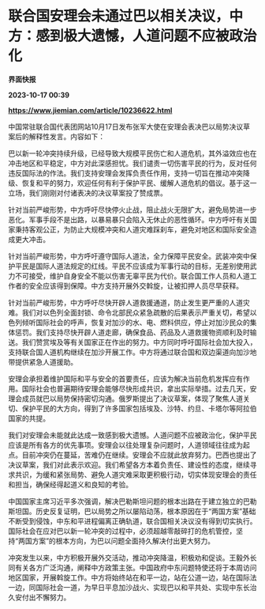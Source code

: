# 联合国安理会未通过巴以相关决议，中方：感到极大遗憾，人道问题不应被政治化
**界面快报**

**2023-10-17 00:39**

**https://www.jiemian.com/article/10236622.html**

中国常驻联合国代表团网站10月17日发布张军大使在安理会表决巴以局势决议草案后的解释性发言。内容如下：

巴以新一轮冲突持续升级，已经导致大规模平民伤亡和人道危机，其外溢效应也在冲击地区和平稳定，中方对此深感担忧。我们谴责一切伤害平民的行为，反对任何违反国际法的作法。我们支持安理会发挥负责任作用，支持一切旨在推动冲突降级、恢复和平的努力，欢迎任何有利于保护平民、缓解人道危机的倡议。基于这一立场，我们刚刚对付诸表决的决议草案投了赞成票。

针对当前严峻形势，中方呼吁尽快停火止战，阻止战火无限扩大，避免局势进一步恶化。军事手段不是出路，以暴易暴只会陷入无休止的恶性循环。中方呼吁有关国家秉持客观公正，为防止大规模冲突和人道灾难踩刹车，避免对地区和国际安全造成更大冲击。

针对当前严峻形势，中方呼吁遵守国际人道法，全力保障平民安全。武装冲突中保护平民是国际人道法规定的红线。平民不应该成为军事行动的目标，无差别使用武力不可接受，维护自身安全不能以伤害无辜平民为代价。联合国工作人员和人道工作者的安全应该得到保障。中方支持开展外交斡旋，让被扣押人员尽早获释。

针对当前严峻形势，中方呼吁尽快开辟人道救援通道，防止发生更严重的人道灾难。我们对以色列全面封锁、命令北部民众紧急疏散的后果表示严重关切，希望以色列倾听国际社会的呼声，恢复对加沙的水、电、燃料供应，停止对加沙民众的集体惩罚。我们支持尽快开辟人道走廊，确保食品、药品及人道救援物资顺利及时输送。我们赞赏埃及等有关国家正在作出的努力。中方同时呼吁国际社会加大投入，支持联合国人道机构继续在加沙开展工作。中方将通过联合国和双边渠道向加沙地带提供紧急人道援助。

安理会承担着维护国际和平与安全的首要责任，应该为解决当前危机发挥应有作用。国际社会也普遍期待安理会能够尽快形成共识，拿出实际举措。过去几天，安理会成员就巴以局势保持密切沟通。俄罗斯提出了决议草案，体现了聚焦人道关切、保护平民的大方向，得到了许多国家包括埃及、沙特、约旦、卡塔尔等阿拉伯国家的共提。

我们对安理会未能就此达成一致感到极大遗憾。人道问题不应被政治化，保护平民应该是所有各方的优先事项。安理会以往处理复杂问题时，人道领域往往成为起点。目前冲突仍在蔓延，苦难仍在继续。安理会不应就此放弃努力。巴西也提出了决议草案，我们对此表示欢迎。我们希望各方本着负责任、建设性的态度，继续寻求共识，为缓和紧张局势、避免人道灾难采取更积极行动，切实体现安理会的责任和担当，确保经得起道义和良知的考验。

中国国家主席习近平多次强调，解决巴勒斯坦问题的根本出路在于建立独立的巴勒斯坦国。历史反复证明，巴以局势之所以屡陷动荡，根本原因在于“两国方案”基础不断受到侵蚀，中东和平进程偏离正确轨道，联合国相关决议没有得到切实执行。国际社会在应对巴以新一轮冲突的过程中，必须超越零敲碎打的危机管控，坚持“两国方案”的根本方向，为巴以问题全面持久解决付出更大努力。

冲突发生以来，中方积极开展外交活动，推动冲突降温，积极劝和促谈。王毅外长同有关各方广泛沟通，阐释中方政策主张。中国政府中东问题特使还将于本周访问地区国家，开展斡旋工作。中方将始终站在和平一边，站在公道一边，站在国际法一边，同国际社会一道，为早日平息加沙战火、实现巴以和平共处、实现中东长治久安付出不懈努力。